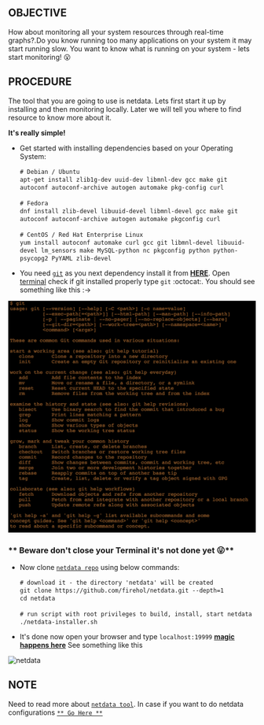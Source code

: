 ## OBJECTIVE
How about monitoring all your system resources through real-time graphs?.Do you know running too many applications on your system it may start running slow. You want to know what is running on your system - lets start monitoring! :open_mouth:

## PROCEDURE
The tool that you are going to use is netdata. Lets first start it up by installing and then monitoring locally. Later we will tell you where to find resource to know more about it.

**It's really simple!**
- Get started with installing dependencies based on your Operating System:

      # Debian / Ubuntu
      apt-get install zlib1g-dev uuid-dev libmnl-dev gcc make git autoconf autoconf-archive autogen automake pkg-config curl

      # Fedora
      dnf install zlib-devel libuuid-devel libmnl-devel gcc make git autoconf autoconf-archive autogen automake pkgconfig curl

      # CentOS / Red Hat Enterprise Linux
      yum install autoconf automake curl gcc git libmnl-devel libuuid-devel lm_sensors make MySQL-python nc pkgconfig python python-psycopg2 PyYAML zlib-devel

- You need [`git`](https://git-scm.com/) as you next dependency install it from [**HERE**](https://git-scm.com/book/en/v2/Getting-Started-Installing-Git). Open [terminal](https://en.wikipedia.org/wiki/Traceroute) check if git installed properly type `git` :octocat:. You should see something like this :->

![Preview](images/git-preview.png)

### ** Beware don't close your Terminal it's not done yet :stuck_out_tongue_winking_eye:**

- Now clone [`netdata repo`](https://github.com/firehol/netdata) using below commands:

      # download it - the directory 'netdata' will be created
      git clone https://github.com/firehol/netdata.git --depth=1
      cd netdata

      # run script with root privileges to build, install, start netdata
      ./netdata-installer.sh

- It's done now open your browser and type `localhost:19999` [**magic happens here**](localhost:19999/) See something like this

![netdata](https://cloud.githubusercontent.com/assets/2662304/14092712/93b039ea-f551-11e5-822c-beadbf2b2a2e.gif)

## NOTE

Need to read more about [`netdata tool`](https://github.com/firehol/netdata). In case if you want to do netdata configurations [`** Go Here **`](https://github.com/firehol/netdata/wiki/Installation)
